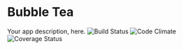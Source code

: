 # Bubble Tea
Your app description, here.
![Build Status](https://codeship.com/projects/98a8de30-2509-0134-2db6-0e3391f87f23/status?branch=master)
![Code Climate](https://codeclimate.com/github/mobremski/bubble-tea.png)
![Coverage Status](https://coveralls.io/repos/mobremski/bubble-tea/badge.png)
